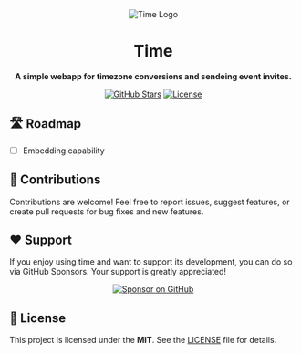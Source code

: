 <div align="center">
  <img src="https://raw.githubusercontent.com/upamanyudas/time.github.io/refs/heads/main/media/time.dmg.li.png" alt="Time Logo">
    
  # Time

  **A simple webapp for timezone conversions and sendeing event invites.**
  
<div align="center">
    <a href="https://github.com/upamanyudas/time.github.io/stargazers"><img src="https://img.shields.io/github/stars/upamanyudas/time.github.io?style=flat-square" alt="GitHub Stars"></a>
    <a href="https://github.com/upamanyudas/time.github.io/blob/master/LICENSE"><img src="https://img.shields.io/github/license/upamanyudas/time.github.io?style=flat-square" alt="License"></a>
</div>

</div>

## 🛣️ Roadmap
- [ ] Embedding capability

## 🤝 Contributions
Contributions are welcome! Feel free to report issues, suggest features, or create pull requests for bug fixes and new features.

## ❤️ Support
If you enjoy using time and want to support its development, you can do so via GitHub Sponsors. Your support is greatly appreciated!

<div align="center">
  <a href="https://github.com/sponsors/upamanyudas"><img src="https://img.shields.io/badge/Sponsor_on_GitHub-d75594?style=for-the-badge&logo=github&logoColor=white" alt="Sponsor on GitHub"></a>
</div>

## 📄 License
This project is licensed under the **MIT**. See the [LICENSE](LICENSE) file for details.